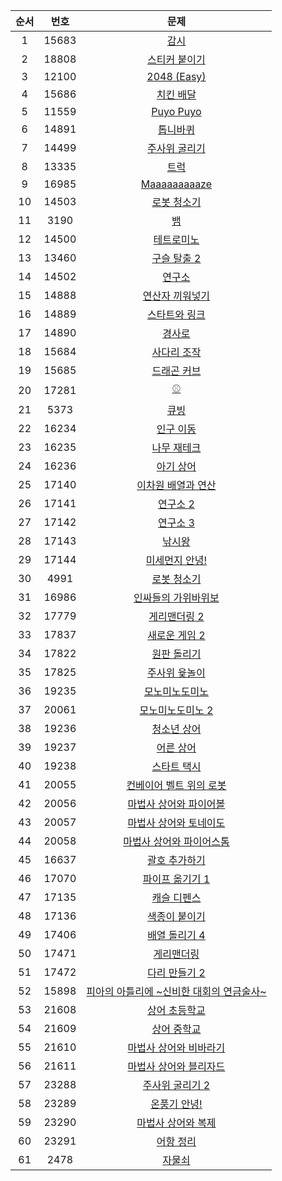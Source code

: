 | 순서 | 번호 | 문제 |
| :--: | :--: | :--: |
| 1 | 15683 | [감시](https://www.acmicpc.net/problem/15683) |
| 2 | 18808 | [스티커 붙이기](https://www.acmicpc.net/problem/18808) |
| 3 | 12100 | [2048 (Easy)](https://www.acmicpc.net/problem/12100) |
| 4 | 15686 | [치킨 배달](https://www.acmicpc.net/problem/15686) |
| 5 | 11559 | [Puyo Puyo](https://www.acmicpc.net/problem/11559) |
| 6 | 14891 | [톱니바퀴](https://www.acmicpc.net/problem/14891) |
| 7 | 14499 | [주사위 굴리기](https://www.acmicpc.net/problem/14499) |
| 8 | 13335 | [트럭](https://www.acmicpc.net/problem/13335) |
| 9 | 16985 | [Maaaaaaaaaze](https://www.acmicpc.net/problem/16985) |
| 10 | 14503 | [로봇 청소기](https://www.acmicpc.net/problem/14503) |
| 11 | 3190 | [뱀](https://www.acmicpc.net/problem/3190) |
| 12 | 14500 | [테트로미노](https://www.acmicpc.net/problem/14500) |
| 13 | 13460 | [구슬 탈출 2](https://www.acmicpc.net/problem/13460) |
| 14 | 14502 | [연구소](https://www.acmicpc.net/problem/14502) |
| 15 | 14888 | [연산자 끼워넣기](https://www.acmicpc.net/problem/14888) |
| 16 | 14889 | [스타트와 링크](https://www.acmicpc.net/problem/14889) |
| 17 | 14890 | [경사로](https://www.acmicpc.net/problem/14890) |
| 18 | 15684 | [사다리 조작](https://www.acmicpc.net/problem/15684) |
| 19 | 15685 | [드래곤 커브](https://www.acmicpc.net/problem/15685) |
| 20 | 17281 | [⚾](https://www.acmicpc.net/problem/17281) |
| 21 | 5373 | [큐빙](https://www.acmicpc.net/problem/5373) |
| 22 | 16234 | [인구 이동](https://www.acmicpc.net/problem/16234) |
| 23 | 16235 | [나무 재테크](https://www.acmicpc.net/problem/16235) |
| 24 | 16236 | [아기 상어](https://www.acmicpc.net/problem/16236) |
| 25 | 17140 | [이차원 배열과 연산](https://www.acmicpc.net/problem/17140) |
| 26 | 17141 | [연구소 2](https://www.acmicpc.net/problem/17141) |
| 27 | 17142 | [연구소 3](https://www.acmicpc.net/problem/17142) |
| 28 | 17143 | [낚시왕](https://www.acmicpc.net/problem/17143) |
| 29 | 17144 | [미세먼지 안녕!](https://www.acmicpc.net/problem/17144) |
| 30 | 4991 | [로봇 청소기](https://www.acmicpc.net/problem/4991) |
| 31 | 16986 | [인싸들의 가위바위보](https://www.acmicpc.net/problem/16986) |
| 32 | 17779 | [게리맨더링 2](https://www.acmicpc.net/problem/17779) |
| 33 | 17837 | [새로운 게임 2](https://www.acmicpc.net/problem/17837) |
| 34 | 17822 | [원판 돌리기](https://www.acmicpc.net/problem/17822) |
| 35 | 17825 | [주사위 윷놀이](https://www.acmicpc.net/problem/17825) |
| 36 | 19235 | [모노미노도미노](https://www.acmicpc.net/problem/19235) |
| 37 | 20061 | [모노미노도미노 2](https://www.acmicpc.net/problem/20061) |
| 38 | 19236 | [청소년 상어](https://www.acmicpc.net/problem/19236) |
| 39 | 19237 | [어른 상어](https://www.acmicpc.net/problem/19237) |
| 40 | 19238 | [스타트 택시](https://www.acmicpc.net/problem/19238) |
| 41 | 20055 | [컨베이어 벨트 위의 로봇](https://www.acmicpc.net/problem/20055) |
| 42 | 20056 | [마법사 상어와 파이어볼](https://www.acmicpc.net/problem/20056) |
| 43 | 20057 | [마법사 상어와 토네이도](https://www.acmicpc.net/problem/20057) |
| 44 | 20058 | [마법사 상어와 파이어스톰](https://www.acmicpc.net/problem/20058) |
| 45 | 16637 | [괄호 추가하기](https://www.acmicpc.net/problem/16637) |
| 46 | 17070 | [파이프 옮기기 1](https://www.acmicpc.net/problem/17070) |
| 47 | 17135 | [캐슬 디펜스](https://www.acmicpc.net/problem/17135) |
| 48 | 17136 | [색종이 붙이기](https://www.acmicpc.net/problem/17136) |
| 49 | 17406 | [배열 돌리기 4](https://www.acmicpc.net/problem/17406) |
| 50 | 17471 | [게리맨더링](https://www.acmicpc.net/problem/17471) |
| 51 | 17472 | [다리 만들기 2](https://www.acmicpc.net/problem/17472) |
| 52 | 15898 | [피아의 아틀리에 ~신비한 대회의 연금술사~](https://www.acmicpc.net/problem/15898) |
| 53 | 21608 | [상어 초등학교](https://www.acmicpc.net/problem/21608) |
| 54 | 21609 | [상어 중학교](https://www.acmicpc.net/problem/21609) |
| 55 | 21610 | [마법사 상어와 비바라기](https://www.acmicpc.net/problem/21610) |
| 56 | 21611 | [마법사 상어와 블리자드](https://www.acmicpc.net/problem/21611) |
| 57 | 23288 | [주사위 굴리기 2](https://www.acmicpc.net/problem/23288) |
| 58 | 23289 | [온풍기 안녕!](https://www.acmicpc.net/problem/23289) |
| 59 | 23290 | [마법사 상어와 복제](https://www.acmicpc.net/problem/23290) |
| 60 | 23291 | [어항 정리](https://www.acmicpc.net/problem/23291) |
| 61 | 2478 | [자물쇠](https://www.acmicpc.net/problem/2478) | 